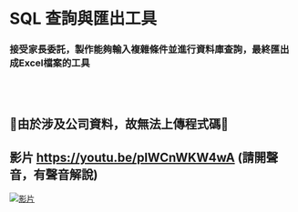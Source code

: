 # SQL 查詢與匯出工具

### 接受家長委託，製作能夠輸入複雜條件並進行資料庫查詢，最終匯出成Excel檔案的工具

<br>
<br>

## 🔺由於涉及公司資料，故無法上傳程式碼🔺

## 影片 https://youtu.be/plWCnWKW4wA (請開聲音，有聲音解說)
[![影片](https://img.youtube.com/vi/plWCnWKW4wA/maxresdefault.jpg)](https://youtu.be/plWCnWKW4wA)
